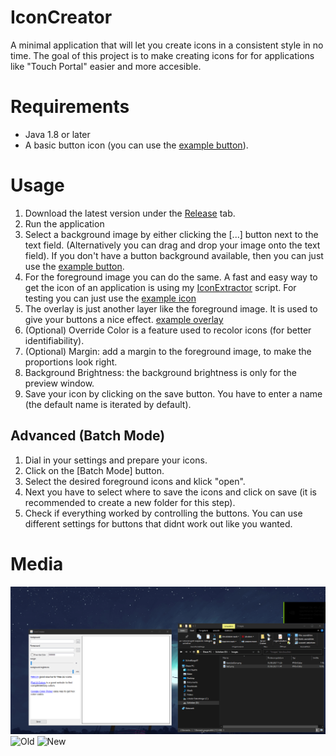 # IconCreator
A minimal application that will let you create icons in a consistent style in no time.
The goal of this project is to make creating icons for for applications like "Touch Portal" easier and more accesible.

# Requirements
- Java 1.8 or later
- A basic button icon (you can use the [example button](https://github.com/Qysher/IconCreator/blob/master/examples/exampleBackground.png)).

# Usage
1. Download the latest version under the [Release](https://github.com/Qysher/IconCreator/releases) tab. 
2. Run the application
3. Select a background image by either clicking the [...] button next to the text field. (Alternatively you can drag and drop your image onto the text field). If you don't have a button background available, then you can just use the [example button](https://github.com/Qysher/IconCreator/blob/master/examples/exampleBackground.png).
4. For the foreground image you can do the same. A fast and easy way to get the icon of an application is using my [IconExtractor](https://github.com/Qysher/IconExtractor) script. For testing you can just use the [example icon](https://github.com/Qysher/IconCreator/blob/master/examples/exampleForeground.png)
5. The overlay is just another layer like the foreground image. It is used to give your buttons a nice effect. [example overlay](https://github.com/Qysher/IconCreator/blob/master/examples/exampleOverlay.png)
6. (Optional) Override Color is a feature used to recolor icons (for better identifiability).
7. (Optional) Margin: add a margin to the foreground image, to make the proportions look right.
8. Background Brightness: the background brightness is only for the preview window.
9. Save your icon by clicking on the save button. You have to enter a name (the default name is iterated by default).

## Advanced (Batch Mode)
1. Dial in your settings and prepare your icons.
2. Click on the [Batch Mode] button.
3. Select the desired foreground icons and klick "open".
4. Next you have to select where to save the icons and click on save (it is recommended to create a new folder for this step).
5. Check if everything worked by controlling the buttons. You can use different settings for buttons that didnt work out like you wanted.

# Media
![GIF of making an icon](https://raw.githubusercontent.com/Qysher/IconCreator/master/iconcreator-example.gif)
![Old](https://i.imgur.com/mXfqc2m.png)
![New](https://i.imgur.com/4W0ODkE.png)
